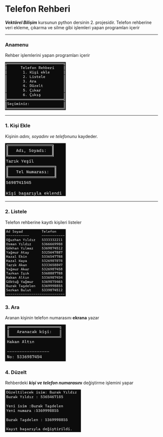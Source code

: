 <h1>Telefon Rehberi</h1>
<p><strong><i>Vektörel Bilişim</i></strong> kursunun python dersinin 2. projesidir. Telefon rehberine veri ekleme, çıkarma ve silme gibi işlemleri yapan programları içerir</p>
<hr>
<h3>Anamenu</h3>
<p>Rehber işlemlerini yapan programları içerir</p>
<img src="./tanitim/telefonRehberiAna.png" width="200px">
<hr>
<h3>1. Kişi Ekle</h3>
<p>Kişinin <i>adını, soyadını ve telefonunu</i> kaydeder.</p>
<img src="./tanitim/ekleme.png" width="200px">
<hr>
<h3>2. Listele</h3>
<p>Telefon rehberine kayıtlı kişileri listeler</p>
<img src="./tanitim/listele.png" width="200px">
<h3>3. Ara</h3>
<p>Aranan kişinin telefon numarasını <strong>ekrana</strong> yazar</p>
<img src="./tanitim/aranan.png" width="200px">
<h3>4. Düzelt</h3>
<p>Rehberdeki <strong><i>kişi ve telefon numarasını</i></strong> değiştirme işlemini yapar</p>
<img src="./tanitim/duzeltme.png" width="250px">



